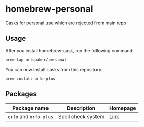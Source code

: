 # homebrew-personal

Casks for personal use which are rejected from main repo

## Usage

After you install homebrew-cask, run the following command:

`brew tap nrlquaker/personal`

You can now install casks from this repository:

`brew install orfo-plus`

## Packages

| Package name           | Description        | Homepage                    |
| ---------------------- | ------------------ | --------------------------- |
| `orfo` and `orfo-plus` | Spell check system | [Link](http://www.orfo.ru/) |
